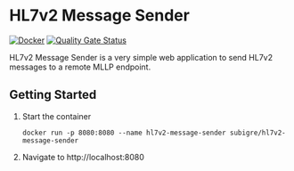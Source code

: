 # HL7v2 Message Sender

[![Docker](https://github.com/subigre/hl7v2-message-sender/actions/workflows/docker.yml/badge.svg)](https://github.com/subigre/hl7v2-message-sender/actions/workflows/docker.yml)
[![Quality Gate Status](https://sonarcloud.io/api/project_badges/measure?project=subigre_hl7v2-message-sender&metric=alert_status)](https://sonarcloud.io/summary/new_code?id=subigre_hl7v2-message-sender)

HL7v2 Message Sender is a very simple web application to send HL7v2 messages to a remote MLLP endpoint.

## Getting Started

1. Start the container

    ```shell
    docker run -p 8080:8080 --name hl7v2-message-sender subigre/hl7v2-message-sender
    ```
2. Navigate to http://localhost:8080